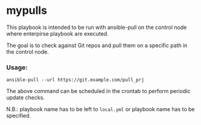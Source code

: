 # mypulls

This playbook is intended to be run with ansible-pull on the control node where enterpirse playbook are executed.

The goal is to check against Git repos and pull them on a specific path in the control node.

### Usage:

	ansible-pull --url https://git.example.com/pull_prj

The above command can be scheduled in the crontab to perform periodic update checks.

N.B.: playbook name has to be left to `local.yml` or playbook name has to be specified.

